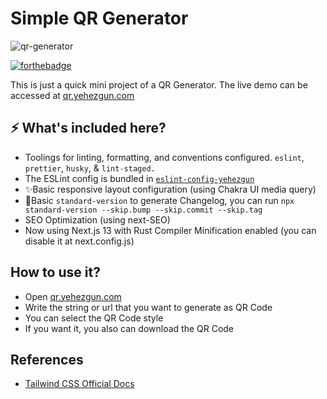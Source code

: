 # Simple QR Generator

![qr-generator](https://socialify.git.ci/yehezkielgunawan/qr-generator/image?logo=https%3A%2F%2Fcdn-icons-png.flaticon.com%2F512%2F1233%2F1233055.png%3Fw%3D740%26t%3Dst%3D1669899478~exp%3D1669900078~hmac%3Dcdb7088b7f105d5383eb605a29732548b0798f2895f3f4fe06afbb0ed5a35f17&name=1&owner=1&pattern=Solid&theme=Dark)

[![forthebadge](https://res.cloudinary.com/yehez/image/upload/v1635325228/made-by-typescript_mz1tue.svg)](https://forthebadge.com)

This is just a quick mini project of a QR Generator. The live demo can be accessed at [qr.yehezgun.com](https://qr.yehezgun.com)

## ⚡ What's included here?

- Toolings for linting, formatting, and conventions configured.
  `eslint`, `prettier`, `husky`, & `lint-staged.`
- The ESLint config is bundled in [`eslint-config-yehezgun`](https://www.npmjs.com/package/eslint-config-yehezgun)
- ✨Basic responsive layout configuration (using Chakra UI media query)
- 📜Basic `standard-version` to generate Changelog, you can run `npx standard-version --skip.bump --skip.commit --skip.tag`
- SEO Optimization (using next-SEO)
- Now using Next.js 13 with Rust Compiler Minification enabled (you can disable it at next.config.js)

## How to use it?

- Open [qr.yehezgun.com](https://qr.yehezgun.com)
- Write the string or url that you want to generate as QR Code
- You can select the QR Code style
- If you want it, you also can download the QR Code

## References

- [Tailwind CSS Official Docs](https://tailwindcss.com/)
